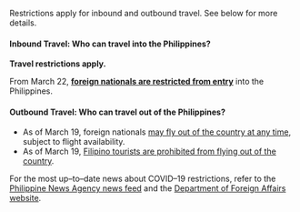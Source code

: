 Restrictions apply for inbound and outbound travel. See below for more details.

#### Inbound Travel: Who can travel into the Philippines?

**Travel restrictions apply.** 

From March 22, [**foreign nationals are restricted from entry**](https://www.dfa.gov.ph/covid-19-advisories/26402-travel-advisory-inbound-travel-restrictions-by-the-philippine-government-on-foreign-travelers) into the Philippines.

#### Outbound Travel: Who can travel out of the Philippines?

- As of March 19, foreign nationals [may fly out of the country at any time](https://www.dfa.gov.ph/covid-19-advisories/26375-travel-advisory-outbound-travel-restrictions-by-philippine-government-on-foreign-travelers), subject to flight availability.
- As of March 19, [Filipino tourists are prohibited from flying out of the country](https://www.dfa.gov.ph/covid-19-advisories/26380-travel-advisory-outbound-travel-restrictions-by-philippine-government-on-filipino-travelers).

For the most up–to–date news about COVID–19 restrictions, refer to the [Philippine News Agency news feed](https://www.pna.gov.ph/categories/anti-covid-19-pandemic) and the [Department of Foreign Affairs website](https://www.dfa.gov.ph/).